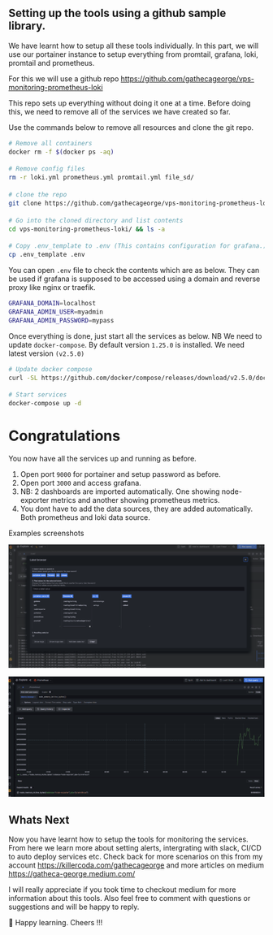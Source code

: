 ## Setting up the tools using a github sample library.

We have learnt how to setup all these tools individually. In this part, we will use our portainer instance to setup everything from promtail, grafana, loki, promtail and prometheus.

For this we will use a github repo https://github.com/gathecageorge/vps-monitoring-prometheus-loki

This repo sets up everything without doing it one at a time. Before doing this, we need to remove all of the services we have created so far.

Use the commands below to remove all resources and clone the git repo.
```bash
# Remove all containers
docker rm -f $(docker ps -aq)

# Remove config files
rm -r loki.yml prometheus.yml promtail.yml file_sd/

# clone the repo
git clone https://github.com/gathecageorge/vps-monitoring-prometheus-loki.git

# Go into the cloned directory and list contents
cd vps-monitoring-prometheus-loki/ && ls -a

# Copy .env_template to .env (This contains configuration for grafana.)
cp .env_template .env 
```

You can open `.env` file to check the contents which are as below. They can be used if grafana is supposed to be accessed using a domain and reverse proxy like nginx or traefik.
```bash
GRAFANA_DOMAIN=localhost
GRAFANA_ADMIN_USER=myadmin
GRAFANA_ADMIN_PASSWORD=mypass
```

Once everything is done, just start all the services as below. NB We need to update `docker-compose`. By default version `1.25.0` is installed. We need latest version `(v2.5.0)`
```bash
# Update docker compose
curl -SL https://github.com/docker/compose/releases/download/v2.5.0/docker-compose-linux-x86_64 -o /usr/bin/docker-compose

# Start services
docker-compose up -d
```

# Congratulations
 You now have all the services up and running as before. 
 1. Open port `9000` for portainer and setup password as before.
 2. Open port `3000` and access grafana. 
 3. NB: 2 dashboards are imported automatically. One showing node-exporter metrics and another showing prometheus metrics.
 4. You dont have to add the data sources, they are added automatically. Both prometheus and loki data source.

Examples screenshots

![Loki logs expolore](https://raw.githubusercontent.com/gathecageorge/killercoda/main/micro-services-monitoring-grafana/images/end1.png)

![Prometheus explore](https://raw.githubusercontent.com/gathecageorge/killercoda/main/micro-services-monitoring-grafana/images/end2.png)

## Whats Next
Now you have learnt how to setup the tools for monitoring the services. From here we learn more about setting alerts, intergrating with slack, CI/CD to auto deploy services etc. Check back for more scenarios on this from my account https://killercoda.com/gathecageorge and more articles on medium https://gatheca-george.medium.com/

I will really appreciate if you took time to checkout medium for more information about this tools. Also feel free to comment with questions or suggestions and will be happy to reply.

👏 Happy learning. Cheers !!!

